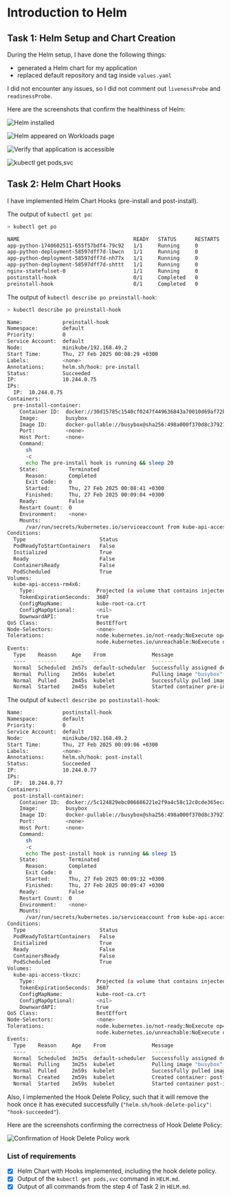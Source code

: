 # Introduction to Helm

## Task 1: Helm Setup and Chart Creation

During the Helm setup, I have done the following things:

- generated a Helm chart for my application
- replaced default repository and tag inside `values.yaml`

I did not encounter any issues, so I did not comment out `livenessProbe` and `readinessProbe`.

Here are the screenshots that confirm the healthiness of Helm:

![Helm installed](./img/helm_1.png)

![Helm appeared on Workloads page](./img/helm_2.png)

![Verify that application is accessible](./img/helm_3.png)

![kubectl get pods,svc](./img/helm_4.png)

## Task 2: Helm Chart Hooks

I have implemented Helm Chart Hooks (pre-install and post-install).

The output of `kubectl get po`:

```bash
> kubectl get po

NAME                                     READY   STATUS      RESTARTS   AGE
app-python-1740602511-655f57bdf4-79c92   1/1     Running     0          28m
app-python-deployment-58597dff7d-lbwcn   1/1     Running     0          28m
app-python-deployment-58597dff7d-nh77x   1/1     Running     0          28m
app-python-deployment-58597dff7d-shttt   1/1     Running     0          28m
nginx-statefulset-0                      1/1     Running     0          60s
postinstall-hook                         0/1     Completed   0          60s
preinstall-hook                          0/1     Completed   0          97s
```

The output of `kubectl describe po preinstall-hook`:

```bash
> kubectl describe po preinstall-hook

Name:             preinstall-hook
Namespace:        default
Priority:         0
Service Account:  default
Node:             minikube/192.168.49.2
Start Time:       Thu, 27 Feb 2025 00:08:29 +0300
Labels:           <none>
Annotations:      helm.sh/hook: pre-install
Status:           Succeeded
IP:               10.244.0.75
IPs:
  IP:  10.244.0.75
Containers:
  pre-install-container:
    Container ID:  docker://30d15785c1540cf0247f449636843a70010d69af72b49923b8a4f39e068ebb60
    Image:         busybox
    Image ID:      docker-pullable://busybox@sha256:498a000f370d8c37927118ed80afe8adc38d1edcbfc071627d17b25c88efcab0
    Port:          <none>
    Host Port:     <none>
    Command:
      sh
      -c
      echo The pre-install hook is running && sleep 20
    State:          Terminated
      Reason:       Completed
      Exit Code:    0
      Started:      Thu, 27 Feb 2025 00:08:41 +0300
      Finished:     Thu, 27 Feb 2025 00:09:04 +0300
    Ready:          False
    Restart Count:  0
    Environment:    <none>
    Mounts:
      /var/run/secrets/kubernetes.io/serviceaccount from kube-api-access-rm4x6 (ro)
Conditions:
  Type                        Status
  PodReadyToStartContainers   False
  Initialized                 True
  Ready                       False
  ContainersReady             False
  PodScheduled                True
Volumes:
  kube-api-access-rm4x6:
    Type:                    Projected (a volume that contains injected data from multiple sources)
    TokenExpirationSeconds:  3607
    ConfigMapName:           kube-root-ca.crt
    ConfigMapOptional:       <nil>
    DownwardAPI:             true
QoS Class:                   BestEffort
Node-Selectors:              <none>
Tolerations:                 node.kubernetes.io/not-ready:NoExecute op=Exists for 300s
                             node.kubernetes.io/unreachable:NoExecute op=Exists for 300s
Events:
  Type    Reason     Age    From               Message
  ----    ------     ----   ----               -------
  Normal  Scheduled  2m57s  default-scheduler  Successfully assigned default/preinstall-hook to minikube
  Normal  Pulling    2m56s  kubelet            Pulling image "busybox"
  Normal  Pulled     2m45s  kubelet            Successfully pulled image "busybox" in 11.164s (11.164s including waiting). Image size: 4269694 bytes.  Normal  Created    2m45s  kubelet            Created container: pre-install-container
  Normal  Started    2m45s  kubelet            Started container pre-install-container
```

The output of `kubectl describe po postinstall-hook`:

```bash
Name:             postinstall-hook
Namespace:        default
Priority:         0
Service Account:  default
Node:             minikube/192.168.49.2
Start Time:       Thu, 27 Feb 2025 00:09:06 +0300
Labels:           <none>
Annotations:      helm.sh/hook: post-install
Status:           Succeeded
IP:               10.244.0.77
IPs:
  IP:  10.244.0.77
Containers:
  post-install-container:
    Container ID:  docker://5c124829ebc006686221e2f9a4c58c12c0cde365ecaec4fb9f162e54a7d8c30c
    Image:         busybox
    Image ID:      docker-pullable://busybox@sha256:498a000f370d8c37927118ed80afe8adc38d1edcbfc071627d17b25c88efcab0
    Port:          <none>
    Host Port:     <none>
    Command:
      sh
      -c
      echo The post-install hook is running && sleep 15
    State:          Terminated
      Reason:       Completed
      Exit Code:    0
      Started:      Thu, 27 Feb 2025 00:09:32 +0300
      Finished:     Thu, 27 Feb 2025 00:09:47 +0300
    Ready:          False
    Restart Count:  0
    Environment:    <none>
    Mounts:
      /var/run/secrets/kubernetes.io/serviceaccount from kube-api-access-tkxzc (ro)
Conditions:
  Type                        Status
  PodReadyToStartContainers   False
  Initialized                 True
  Ready                       False
  ContainersReady             False
  PodScheduled                True
Volumes:
  kube-api-access-tkxzc:
    Type:                    Projected (a volume that contains injected data from multiple sources)
    TokenExpirationSeconds:  3607
    ConfigMapName:           kube-root-ca.crt
    ConfigMapOptional:       <nil>
    DownwardAPI:             true
QoS Class:                   BestEffort
Node-Selectors:              <none>
Tolerations:                 node.kubernetes.io/not-ready:NoExecute op=Exists for 300s
                             node.kubernetes.io/unreachable:NoExecute op=Exists for 300s
Events:
  Type    Reason     Age    From               Message
  ----    ------     ----   ----               -------
  Normal  Scheduled  3m25s  default-scheduler  Successfully assigned default/postinstall-hook to minikube
  Normal  Pulling    3m25s  kubelet            Pulling image "busybox"
  Normal  Pulled     2m59s  kubelet            Successfully pulled image "busybox" in 2.965s (23.166s including waiting). Image size: 4269694 bytes.
  Normal  Created    2m59s  kubelet            Created container: post-install-container
  Normal  Started    2m59s  kubelet            Started container post-install-container
```

Also, I implemented the Hook Delete Policy, such that it will remove the hook once it has executed successfully (`"helm.sh/hook-delete-policy": "hook-succeeded"`).

Here are the screenshots confirming the correctness of Hook Delete Policy:

![Confirmation of Hook Delete Policy work](./img/helm_delete_policy.png)

### List of requirements

- [x] Helm Chart with Hooks implemented, including the hook delete policy.
- [x] Output of the `kubectl get pods,svc` command in `HELM.md`.
- [x] Output of all commands from the step 4 of Task 2 in `HELM.md`.

